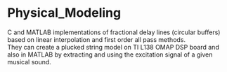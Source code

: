 # Physical_Modeling
C and MATLAB implementations of fractional delay lines (circular buffers) based on linear interpolation and first order all pass methods. <br/>
They can create a plucked string model on TI L138 OMAP DSP board and also in MATLAB by extracting and using the excitation signal of a given musical sound.
